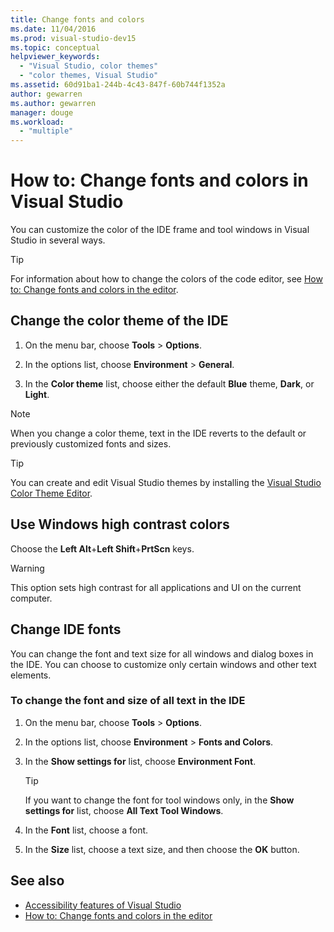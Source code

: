 ```yaml
---
title: Change fonts and colors
ms.date: 11/04/2016
ms.prod: visual-studio-dev15
ms.topic: conceptual
helpviewer_keywords:
  - "Visual Studio, color themes"
  - "color themes, Visual Studio"
ms.assetid: 60d91ba1-244b-4c43-847f-60b744f1352a
author: gewarren
ms.author: gewarren
manager: douge
ms.workload:
  - "multiple"
---
```

# How to: Change fonts and colors in Visual Studio

You can customize the color of the IDE frame and tool windows in Visual Studio in several ways.

> [!TIP]
> For information about how to change the colors of the code editor, see [How to: Change fonts and colors in the editor](../ide/reference/how-to-change-fonts-and-colors-in-the-editor.md).

## Change the color theme of the IDE

1. On the menu bar, choose **Tools** > **Options**.

1. In the options list, choose **Environment** > **General**.

1. In the **Color theme** list, choose either the default **Blue** theme, **Dark**, or **Light**.

> [!NOTE]
> When you change a color theme, text in the IDE reverts to the default or previously customized fonts and sizes.

> [!TIP]
> You can create and edit Visual Studio themes by installing the [Visual Studio Color Theme Editor](https://marketplace.visualstudio.com/items?itemName=VisualStudioPlatformTeam.VisualStudio2017ColorThemeEditor).

## Use Windows high contrast colors

Choose the **Left Alt**+**Left Shift**+**PrtScn** keys.

> [!WARNING]
> This option sets high contrast for all applications and UI on the current computer.

## Change IDE fonts

You can change the font and text size for all windows and dialog boxes in the IDE. You can choose to customize only certain windows and other text elements.

### To change the font and size of all text in the IDE

1. On the menu bar, choose **Tools** > **Options**.

1. In the options list, choose **Environment** > **Fonts and Colors**.

1. In the **Show settings for** list, choose **Environment Font**.

    > [!TIP]
    > If you want to change the font for tool windows only, in the **Show settings for** list, choose **All Text Tool Windows**.

1. In the **Font** list, choose a font.

1. In the **Size** list, choose a text size, and then choose the **OK** button.

## See also

- [Accessibility features of Visual Studio](../ide/reference/accessibility-features-of-visual-studio.md)
- [How to: Change fonts and colors in the editor](../ide/reference/how-to-change-fonts-and-colors-in-the-editor.md)